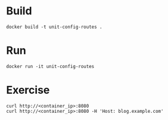 # Build

```
docker build -t unit-config-routes .
```

# Run

```
docker run -it unit-config-routes
```

# Exercise

```
curl http://<container_ip>:8080
curl http://<container_ip>:8080 -H 'Host: blog.example.com'
```
